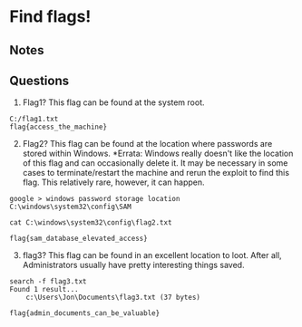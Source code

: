 # Find flags!

## Notes

## Questions
1. Flag1? This flag can be found at the system root. 
```
C:/flag1.txt
flag{access_the_machine}
```

2. Flag2? This flag can be found at the location where passwords are stored within Windows.
*Errata: Windows really doesn't like the location of this flag and can occasionally delete it. It may be necessary in some cases to terminate/restart the machine and rerun the exploit to find this flag. This relatively rare, however, it can happen. 
```
google > windows password storage location
C:\windows\system32\config\SAM

cat C:\windows\system32\config\flag2.txt

flag{sam_database_elevated_access}
```

3. flag3? This flag can be found in an excellent location to loot. After all, Administrators usually have pretty interesting things saved. 
```
search -f flag3.txt
Found 1 result...
    c:\Users\Jon\Documents\flag3.txt (37 bytes)

flag{admin_documents_can_be_valuable}
```
